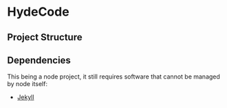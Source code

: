 # HydeCode

## Project Structure

## Dependencies
This being a node project, it still requires software that cannot be managed by node itself:
* [Jekyll](https://jekyllrb.com/)

